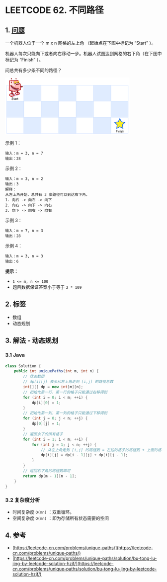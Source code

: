 # LEETCODE 62. 不同路径

## 1. [问题](https://leetcode-cn.com/problems/unique-paths/)

一个机器人位于一个 m x n 网格的左上角 （起始点在下图中标记为 “Start” ）。

机器人每次只能向下或者向右移动一步。机器人试图达到网格的右下角（在下图中标记为 “Finish” ）。

问总共有多少条不同的路径？

![](../../../.gitbook/assets/image%20%2823%29.png)

示例 1：

```text
输入：m = 3, n = 7
输出：28
```

示例 2：

```text
输入：m = 3, n = 2
输出：3
解释：
从左上角开始，总共有 3 条路径可以到达右下角。
1. 向右 -> 向右 -> 向下
2. 向右 -> 向下 -> 向右
3. 向下 -> 向右 -> 向右
```

示例 3：

```text
输入：m = 7, n = 3
输出：28
```

示例 4：

```text
输入：m = 3, n = 3
输出：6
```

**提示：**

* `1 <= m, n <= 100`
* 题目数据保证答案小于等于 `2 * 109`

## 2. 标签

* 数组
* 动态规划

## 3. 解法 - 动态规划

### 3.1 Java

```java
class Solution {
    public int uniquePaths(int m, int n) {
        // 状态数组
        // dp[i][j] 表示从左上角走到 [i,j] 的路径总数
        int[][] dp = new int[m][n];
        // 初始化第一行，第一行的格子只能通过右移得到
        for (int i = 0; i < m; ++i) {
            dp[i][0] = 1;
        }
        // 初始化第一列，第一列的格子只能通过下移得到
        for (int j = 0; j < n; ++j) {
            dp[0][j] = 1;
        }
        // 遍历余下的所有格子
        for (int i = 1; i < m; ++i) {
            for (int j = 1; j < n; ++j) {
                // 从左上角走到 [i,j] 的路径数 = 左边的格子的路径数 + 上面的格子的路径数
                dp[i][j] = dp[i - 1][j] + dp[i][j - 1];
            }
        }
        // 返回右下角的路径数即可
        return dp[m - 1][n - 1];
    }
}
```

### 3.2 复杂度分析

* 时间复杂度 `O(mn)` ：双重循环。
* 空间复杂度 `O(mn)` ：即为存储所有状态需要的空间

## 4. 参考

* [https://leetcode-cn.com/problems/unique-paths/](https://leetcode-cn.com/problems/unique-paths/)
* [https://leetcode-cn.com/problems/unique-paths/solution/bu-tong-lu-jing-by-leetcode-solution-hzjf/](https://leetcode-cn.com/problems/unique-paths/solution/bu-tong-lu-jing-by-leetcode-solution-hzjf/)

